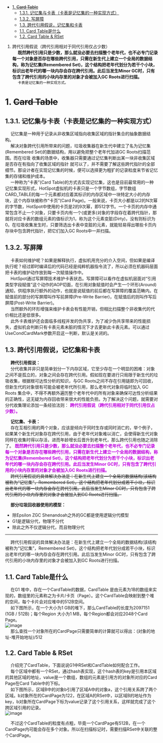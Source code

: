 
<!-- TOC -->

- [1. ~~Card Table~~](#1-card-table)
    - [1.3.1. 记忆集与卡表（卡表是记忆集的一种实现方式）](#131-记忆集与卡表卡表是记忆集的一种实现方式)
    - [1.3.2. 写屏障](#132-写屏障)
    - [1.3. 跨代引用假说，记忆集和卡表](#13-跨代引用假说记忆集和卡表)
    - [1.1. Card Table是什么](#11-card-table是什么)
    - [1.2. Card Table & RSet](#12-card-table--rset)

<!-- /TOC -->


1. 跨代引用假说（跨代引用相对于同代引用仅占少数）  
&emsp; **既然跨代引用只是少数，那么就没必要去扫描整个老年代，也不必专门记录每一个对象是否存在哪些跨代引用，只需在新生代上建立一个全局的数据结构，称为记忆集(Remembered Set)，这个结构把老年代划分为若干个小块，标识出老年代的哪一块内存会存在跨代引用。此后当发生Minor GC时，只有包含了跨代引用的小块内存里的对象才会被加入GC Roots进行扫描。**  
&emsp; `卡表是记忆集的一种实现方式。`  



# 1. ~~Card Table~~
<!-- 

CSet
https://mp.weixin.qq.com/s/6J5TsbGQy0V_iocz85Pm0g
RSet 
https://mp.weixin.qq.com/s?__biz=MzA5OTY2NzEwOQ==&mid=2247488674&idx=1&sn=d8cdd4188f80e73087ad5ad5610d8588&chksm=90ff8968a788007e38a8cd412591a5ed9ddd345b8be0817db7f235fa3790a0275010b45ca3b3&scene=178&cur_album_id=1818501418614341632#rd
Card Table
https://mp.weixin.qq.com/s?__biz=MzA5OTY2NzEwOQ==&mid=2247488684&idx=1&sn=c2790d3dcb3411b9ae1d7468144e0ece&chksm=90ff8966a78800704e820eea6efe6cd1690d30920f007f45950e1eafc80e45bd019f4a6dc664&scene=178&cur_album_id=1818501418614341632#rd
写屏障 
https://mp.weixin.qq.com/s/8x6-3vNg7MEehHZdspDEfA
-->

## 1.3.1. 记忆集与卡表（卡表是记忆集的一种实现方式）
<!-- 
《JVM G1源码分析和调优》 https://bbs.huaweicloud.com/blogs/139876
https://cloud.tencent.com/developer/article/1824884
https://www.cnblogs.com/sfzlstudy/p/15473673.html
-->
&emsp; 记忆集是一种用于记录从非收集区域指向收集区域的指针集合的抽象数据结构。  
&emsp; 解决对象跨代引用所带来的问题，垃圾收集器在新生代中建立了名为记忆集(Remembered Set)的数据结构，用以避免把整个老年代加进GC Roots扫描范围。而在垃圾 收集的场景中，收集器只需要通过记忆集判断出某一块非收集区域是否存在有指向了收集区域的指针 就可以了，并不需要了解这些跨代指针的全部细节。那设计者在实现记忆集的时候，便可以选择更为粗犷的记录粒度来节省记忆集的存储和维护成本。  
&emsp; 一种称为“卡表”(Card Table)的方式去实现记忆集，这也是目前最常用的一种记忆集实现形式，HotSpot虚拟机的卡表只是一个字节数组，字节数组CARD_TABLE的每一个元素都对应着其标识的内存区域中一块特定大小的内存块，这个内存块被称作“卡页”(Card Page)。一般来说，卡页大小都是以2的N次幂的字节数，HotSpot中使用的卡页是2的9次幂，即512字节。一个卡页的内存中通常包含不止一个对象，只要卡页内有一个(或更多)对象的字段存在着跨代指针，那就将对应卡表的数组元素的值标识为1，称为这个元素变脏(Dirty)，没有则标识为0。在垃圾收集发生时，只要筛选出卡表中变脏的元素，就能轻易得出哪些卡页内存块中包含跨代指针，把它们加入GC Roots中一并扫描。  


## 1.3.2. 写屏障
&emsp; 卡表如何维护呢？如果是解释执行，虚拟机用充分的介入空间，但如果是编译执行呢？经过即时编译后的代码已经是纯粹机器指令流了，所以必须在机器码层面把卡表的维护动作放到每一次赋值操作中。  
&emsp; HotSpot通过写屏障技术维护卡表状态。写屏障可以看作在虚拟机层面对“引用类型字段赋值”这个动作的AOP切面，在引用对象赋值时会产生一个环形(Around)通知，供程序执行额外的动作，也就是说赋值的前后都在写屏障的覆盖范畴内。在赋值前的部分的写屏障叫作写前屏障(Pre-Write Barrier)，在赋值后的则叫作写后屏障(Post-Write Barrier)。  
&emsp; 当然额外的环形增强来维护卡表会有性能开销，但相比扫描整个非收集代的代价相比还是低很多。  
&emsp; 此外卡表维护还会面临多线程并发的伪共享，为了减少伪共享带来的性能损失，虚拟机会判断只有卡表元素未脏的情况下才去更新此卡表元素。可以通过UseCondCardMark参数开启这一判断，默认是关闭的。 

## 1.3. 跨代引用假说，记忆集和卡表
<!-- 
https://mp.weixin.qq.com/s/AdF--fvDq63z0Inr2-JSHw
https://mp.weixin.qq.com/s/3YHHtuPENiV_2ZXfHHuD4A
-->
&emsp; **跨代引用假说：**  
&emsp; 分代收集并非只是简单划分一下内存区域，它至少存在一个明显的困难：对象之间不是孤立的，对象之间会存在跨代引用。假如现在要进行只局限于新生代的垃圾收集，根据根可达性分析的知识，与GC Roots之间不存在引用链即为可回收，但新生代的对象很有可能会被老年代所引用，那么老年代对象将临时加入 GC Roots 集合中，不得不再额外遍历整个老年代中的所有对象来确保可达性分析结果的正确性，这无疑为内存回收带来很大的性能负担。为了解决这个问题，就需要对分代收集理论添加一条经验法则： **<font color = "clime">跨代引用假说（跨代引用相对于同代引用仅占少数）。</font>**  


&emsp; **记忆集、卡表：**  
&emsp; 存在互相引用的两个对象，应该是倾向于同时生存或同时消亡的，举个例子，如果某个新生代对象存在跨代引用，由于老年代对象难以消亡，会使得新生代对象同样在收集时得以存活，进而年龄增长后晋升到老年代，那么跨代引用也随之消除了。 **<font color = "clime">既然跨代引用只是少数，那么就没必要去扫描整个老年代，也不必专门记录每一个对象是否存在哪些跨代引用，只需在新生代上建立一个全局的数据结构，称为记忆集(Remembered Set)，这个结构把老年代划分为若干个小块，标识出老年代的哪一块内存会存在跨代引用。此后当发生Minor GC时，只有包含了跨代引用的小块内存里的对象才会被加入GC Roots进行扫描。</font>**  
&emsp; ~~跨代引用假说的具体解决办法是：在新生代上建立一个全局的数据结构(该结构被称为“记忆集”，Remembered Set)，这个结构把老年代划分成若干小块，标识出老年代的哪一块内存会存在跨代引用。此后当发生Minor GC时，只有包含了跨代引用的小块内存里的对象才会被加入到GC Roots进行扫描。~~  


&emsp; **部分垃圾回收器使用的模型：**  

* 除Epsilon ZGC Shenandoah之外的GC都是使用逻辑分代模型  
* G1是逻辑分代，物理不分代
* 除此之外不仅逻辑分代，而且物理分代  


------------
&emsp; 跨代引用假说的具体解决办法是：在新生代上建立一个全局的数据结构(该结构被称为“记忆集”，Remembered Set)，这个结构把老年代划分成若干小块，标识出老年代的哪一块内存会存在跨代引用。此后当发生Minor GC时，只有包含了跨代引用的小块内存里的对象才会被加入到GC Roots进行扫描。 

## 1.1. Card Table是什么

&emsp; 在G1 堆中，存在一个CardTable的数据，CardTable 是由元素为1B的数组来实现的，数组里的元素称之为卡片/卡页（Page）。这个CardTable会映射到整个堆的空间，每个卡片会对应堆中的512B空间。  
&emsp; 如下图所示，在一个大小为1 GB的堆下，那么CardTable的长度为2097151 (1GB / 512B)；每个Region 大小为1 MB，每个Region都会对应2048个Card Page。  
![image](http://182.92.69.8:8081/img/java/JVM/JVM-163.png)  
&emsp; 那么查找一个对象所在的CardPage只需要简单的计算就可以得出：(对象的地址-堆开始地址)/512    

## 1.2. Card Table & RSet
&emsp; 介绍完了CardTable，下面说说G1中RSet和CardTable如何配合工作。  
&emsp; 每个区域中都有一个RSet，通过hash表实现，这个hash表的key是引用本区域的其他区域的地址，value是一个数组，数组的元素是引用方的对象所对应的Card Page在Card Table中的下标。  
&emsp; 如下图所示，区域B中的对象b引用了区域A中的对象a，这个引用关系跨了两个区域。b对象所在的CardPage为122，在区域A的RSet中，以区域B的地址作为key，b对象所在CardPage下标为value记录了这个引用关系，这样就完成了这个跨区域引用的记录。  
![image](http://182.92.69.8:8081/img/java/JVM/JVM-164.png)  

&emsp; 不过这个CardTable的粒度有点粗，毕竟一个CardPage有512B，在一个CardPage内可能会存在多个对象。所以在扫描标记时，需要扫描RSet中关联的整个CardPage。  


